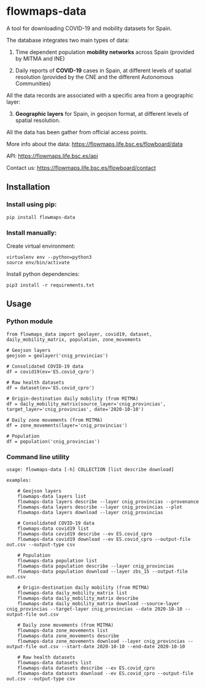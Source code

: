 # flowmaps-data

A tool for downloading COVID-19 and mobility datasets for Spain. 

The database integrates two main types of data:

1. Time dependent population **mobility networks** across Spain (provided by MITMA and INE)

2. Daily reports of **COVID-19** cases in Spain, at different levels of spatial resolution (provided by the CNE and the different Autonomous Communities)

All the data records are associated with a specific area from a geographic layer:

3. **Geographic layers** for Spain, in geojson format, at different levels of spatial resolution.

All the data has been gather from official access points.

More info about the data: https://flowmaps.life.bsc.es/flowboard/data

API: https://flowmaps.life.bsc.es/api

Contact us: https://flowmaps.life.bsc.es/flowboard/contact


## Installation


### Install using pip:

    pip install flowmaps-data


### Install manually:

Create virtual environment:
	
	virtualenv env --python=python3
	source env/bin/activate


Install python dependencies:

	pip3 install -r requirements.txt



## Usage


### Python module

```
from flowmaps_data import geolayer, covid19, dataset, daily_mobility_matrix, population, zone_movements

# Geojson layers
geojson = geolayer('cnig_provincias')

# Consolidated COVID-19 data
df = covid19(ev='ES.covid_cpro')

# Raw health datasets
df = dataset(ev='ES.covid_cpro')

# Origin-destination daily mobility (from MITMA)
df = daily_mobility_matrix(source_layer='cnig_provincias', target_layer='cnig_provincias', date='2020-10-10')

# Daily zone movements (from MITMA)
df = zone_movements(layer='cnig_provincias')

# Population
df = population('cnig_provincias')
```


### Command line utility

```
usage: flowmaps-data [-h] COLLECTION [list describe download]

examples: 

    # Geojson layers
    flowmaps-data layers list
    flowmaps-data layers describe --layer cnig_provincias --provenance
    flowmaps-data layers describe --layer cnig_provincias --plot
    flowmaps-data layers download --layer cnig_provincias

    # Consolidated COVID-19 data
    flowmaps-data covid19 list
    flowmaps-data covid19 describe --ev ES.covid_cpro
    flowmaps-data covid19 download --ev ES.covid_cpro --output-file out.csv --output-type csv

    # Population
    flowmaps-data population list
    flowmaps-data population describe --layer cnig_provincias
    flowmaps-data population download --layer zbs_15 --output-file out.csv

    # Origin-destination daily mobility (from MITMA)
    flowmaps-data daily_mobility_matrix list
    flowmaps-data daily_mobility_matrix describe
    flowmaps-data daily_mobility_matrix download --source-layer cnig_provincias --target-layer cnig_provincias --date 2020-10-10 --output-file out.csv

    # Daily zone movements (from MITMA)
    flowmaps-data zone_movements list
    flowmaps-data zone_movements describe
    flowmaps-data zone_movements download --layer cnig_provincias --output-file out.csv --start-date 2020-10-10 --end-date 2020-10-10

    # Raw health datasets
    flowmaps-data datasets list
    flowmaps-data datasets describe --ev ES.covid_cpro
    flowmaps-data datasets download --ev ES.covid_cpro --output-file out.csv --output-type csv
```
